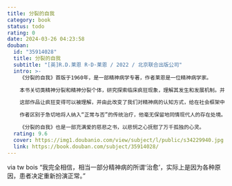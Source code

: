 ```yaml
---
title: 分裂的自我
category: book
status: todo
rating: 0
date: 2024-03-26 04:23:58
douban:
  id: "35914028"
  title: 分裂的自我
  subtitle: "[英]R.D.莱恩 R·D·莱恩 / 2022 / 北京联合出版公司"
  intro: >-
    《分裂的自我》首版于1960年，是一部精神病学专著，作者莱恩是一位精神病学家。

    本书关切类精神分裂和精神分裂个体，研究探索临床疯狂现象，理解其发生和发展机制。并借助日常语言，对这些疯狂现象展开生存论哲学的讨论，这在当时是一项开创性的努力。

    这部作品让疯狂变得可以被理解，并由此改变了我们对精神病的认知方式，给在社会框架中被定义为正常的人在一定程度上提供了了解“精神病人”的可能。莱恩通过对他治疗过的病人的案例研究认为，精神病或许不是一种医学疾病，而是“分裂的自我”的结果，或者说是我们体内两种角色之间的紧张关系：一种是真实的、私人的身份，另一种是呈现给世界的虚假的、理智的自我。

    作者区别于急切地将人纳入“正常与否”的传统治疗，他毫无保留地同情现代人的存在处境。自我在外界重压之下无法表达真实，然后一步步走向了精神崩溃。莱恩带着深切的理解与爱，使埋藏着的希望露出了引线，指引人们走向真正的健全。

    《分裂的自我》也是一部充满爱的慈悲之书，以悲悯之心抚慰了万千孤独的心灵。
  rating: 9.6
  cover: https://img1.doubanio.com/view/subject/l/public/s34229940.jpg
  link: https://book.douban.com/subject/35914028/
---
```


via tw bois “我完全相信，相当一部分精神病的所谓‘治愈’，实际上是因为各种原因，患者决定重新扮演正常。” 